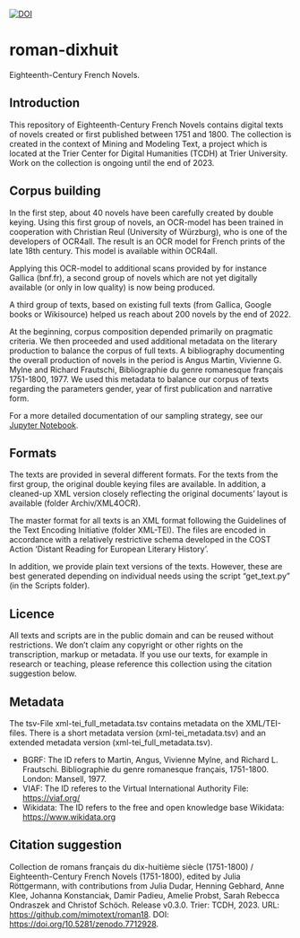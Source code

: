 [![DOI](https://zenodo.org/badge/DOI/10.5281/zenodo.7712928.svg)](https://doi.org/10.5281/zenodo.7712928)

# roman-dixhuit

Eighteenth-Century French Novels.

## Introduction

This repository of Eighteenth-Century French Novels contains digital texts of novels created or first published between 1751 and 1800. The collection is created in the context of Mining and Modeling Text, a project which is located at the Trier Center for Digital Humanities (TCDH) at Trier University. Work on the collection is ongoing until the end of 2023.

## Corpus building

In the first step, about 40 novels have been carefully created by double keying. Using this first group of novels, an OCR-model has been trained in cooperation with Christian Reul (University of Würzburg), who is one of the developers of OCR4all. The result is an OCR model for French prints of the late 18th century. This model is available within OCR4all. 

Applying this OCR-model to additional scans provided by for instance Gallica (bnf.fr), a second group of novels which are not yet digitally available (or only in low quality) is now being produced. 

A third group of texts, based on existing full texts (from Gallica, Google books or Wikisource) helped us reach about 200 novels by the end of 2022.

At the beginning, corpus composition depended primarily on pragmatic criteria. We then proceeded and used additional metadata on the literary production to balance the corpus of full texts. A bibliography documenting the overall production of novels in the period is Angus Martin, Vivienne G. Mylne and Richard Frautschi, Bibliographie du genre romanesque français 1751-1800, 1977. We used this metadata to balance our corpus of texts regarding the parameters gender, year of first publication and narrative form.

For a more detailed documentation of our sampling strategy, see our [Jupyter Notebook](https://github.com/MiMoText/balance_novels/blob/main/balance_analysis_newStructure.ipynb).

## Formats

The texts are provided in several different formats. For the texts from the first group, the original double keying files are available. In addition, a cleaned-up XML version closely reflecting the original documents’ layout is available (folder Archiv/XML4OCR). 

The master format for all texts is an XML format following the Guidelines of the Text Encoding Initiative (folder XML-TEI). The files are encoded in accordance with a relatively restrictive schema developed in the COST Action ‘Distant Reading for European Literary History’. 

In addition, we provide plain text versions of the texts. However, these are best generated depending on individual needs using the script “get_text.py” (in the Scripts folder). 

## Licence

All texts and scripts are in the public domain and can be reused without restrictions. We don’t claim any copyright or other rights on the transcription, markup or metadata. If you use our texts, for example in research or teaching, please reference this collection using the citation suggestion below. 

## Metadata 
The tsv-File xml-tei_full_metadata.tsv contains metadata on the XML/TEI-files. There is a short metadata version (xml-tei_metadata.tsv) and an extended metadata version (xml-tei_full_metadata.tsv).

* BGRF: The ID refers to Martin, Angus, Vivienne Mylne, and Richard L. Frautschi. Bibliographie du genre romanesque français, 1751-1800. London: Mansell, 1977. 
* VIAF: The ID referes to the Virtual International Authority File: https://viaf.org/
* Wikidata: The ID refers to the free and open knowledge base Wikidata: https://www.wikidata.org

## Citation suggestion

Collection de romans français du dix-huitième siècle (1751-1800) / Eighteenth-Century French Novels (1751-1800), edited by Julia Röttgermann, with contributions from Julia Dudar, Henning Gebhard, Anne Klee, Johanna Konstanciak, Damir Padieu, Amelie Probst, Sarah Rebecca Ondraszek and Christof Schöch. Release v0.3.0. Trier: TCDH, 2023. URL: https://github.com/mimotext/roman18. DOI: https://doi.org/10.5281/zenodo.7712928.
